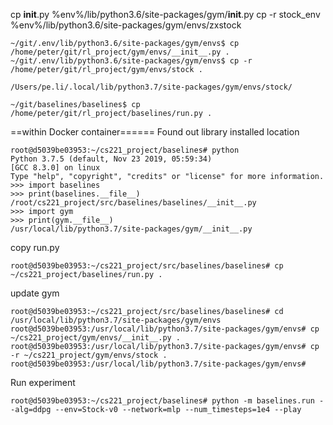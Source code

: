 cp __init__.py %env%/lib/python3.6/site-packages/gym/__init__.py
cp -r stock_env %env%/lib/python3.6/site-packages/gym/envs/zxstock
```update gym enviornment
~/git/.env/lib/python3.6/site-packages/gym/envs$ cp /home/peter/git/rl_project/gym/envs/__init__.py .
~/git/.env/lib/python3.6/site-packages/gym/envs$ cp -r /home/peter/git/rl_project/gym/envs/stock .
```
```
/Users/pe.li/.local/lib/python3.7/site-packages/gym/envs/stock/
```
```update baselines run.py
~/git/baselines/baselines$ cp /home/peter/git/rl_project/baselines/run.py .
```

==within Docker container======
Found out library installed location
```
root@d5039be03953:~/cs221_project/baselines# python
Python 3.7.5 (default, Nov 23 2019, 05:59:34) 
[GCC 8.3.0] on linux
Type "help", "copyright", "credits" or "license" for more information.
>>> import baselines
>>> print(baselines.__file__)
/root/cs221_project/src/baselines/baselines/__init__.py
>>> import gym
>>> print(gym.__file__)
/usr/local/lib/python3.7/site-packages/gym/__init__.py
```
copy run.py
```
root@d5039be03953:~/cs221_project/src/baselines/baselines# cp ~/cs221_project/baselines/run.py .
```
update gym
```
root@d5039be03953:~/cs221_project/src/baselines/baselines# cd /usr/local/lib/python3.7/site-packages/gym/envs
root@d5039be03953:/usr/local/lib/python3.7/site-packages/gym/envs# cp ~/cs221_project/gym/envs/__init__.py .
root@d5039be03953:/usr/local/lib/python3.7/site-packages/gym/envs# cp -r ~/cs221_project/gym/envs/stock .
root@d5039be03953:/usr/local/lib/python3.7/site-packages/gym/envs# 
```

Run experiment
```
root@d5039be03953:~/cs221_project/baselines# python -m baselines.run --alg=ddpg --env=Stock-v0 --network=mlp --num_timesteps=1e4 --play
```


